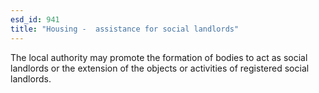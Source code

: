 ```yaml
---
esd_id: 941
title: "Housing -  assistance for social landlords"
---
```


The local authority may promote the formation of bodies to act as social landlords or the extension of the objects or activities of registered social landlords.

